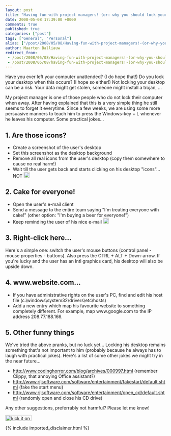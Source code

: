 ```yaml
---
layout: post
title: "Having fun with project managers! (or: why you should lock your desktop)"
date: 2008-05-08 17:39:00 +0000
comments: true
published: true
categories: ["post"]
tags: ["General", "Personal"]
alias: ["/post/2008/05/08/Having-fun-with-project-managers!-(or-why-you-should-lock-your-desktop).aspx", "/post/2008/05/08/having-fun-with-project-managers!-(or-why-you-should-lock-your-desktop).aspx"]
author: Maarten Balliauw
redirect_from:
 - /post/2008/05/08/Having-fun-with-project-managers!-(or-why-you-should-lock-your-desktop).aspx
 - /post/2008/05/08/having-fun-with-project-managers!-(or-why-you-should-lock-your-desktop).aspx
---
```

<p>
Have you ever left your computer unattended? (I do hope that!) Do you lock your desktop when this occurs? (I hope so either!) Not locking your desktop can be a risk. Your data might get stolen, someone might install a trojan, ... 
</p>
<p>
My project manager is one of those people who do not lock their computer when away. After having explained that this is a very simple thing he still seems to forget it everytime. Since a few weeks, we are using some more persuasive manners to teach him to press the Windows-key + L whenever he leaves his computer. Some practical jokes... 
</p>
<h2>1. Are those icons?</h2>
<ul>
	<li>
	<div>
	Create a screenshot of the user&#39;s desktop 
	</div>
	</li>
	<li>
	<div>
	Set this screenshot as the desktop background 
	</div>
	</li>
	<li>
	<div>
	Remove all real icons from the user&#39;s desktop (copy them somewhere to cause no real harm!) 
	</div>
	</li>
	<li>
	<div>
	Wait till the user gets back and starts clicking on his desktop &quot;icons&quot;... NOT <img src="/admin/tiny_mce/plugins/emotions/images/smiley-cool.gif" border="0" alt="Cool" title="Cool" width="18" height="18" /> 
	</div>
	</li>
</ul>
<h2>2. Cake for everyone!</h2>
<ul>
	<li>
	<div>
	Open the user&#39;s e-mail client 
	</div>
	</li>
	<li>
	<div>
	Send a message to the entire team saying &quot;I&#39;m treating everyone with cake!&quot; (other option: &quot;I&#39;m buying a beer for everyone!&quot;) 
	</div>
	</li>
	<li>
	<div>
	Keep reminding the user of his nice e-mail <img src="/admin/tiny_mce/plugins/emotions/images/smiley-cool.gif" border="0" alt="Cool" title="Cool" width="18" height="18" /> 
	</div>
	</li>
</ul>
<h2>3. Right-click here...</h2>
<p>
Here&#39;s a simple one: switch the user&#39;s mouse buttons (control panel - mouse properties - buttons). Also press the CTRL + ALT + Down-arrow. If you&#39;re lucky and the user has an Intl graphics card, his desktop will also be upside down. 
</p>
<h2>4. www.website.com...</h2>
<ul>
	<li>
	<div>
	If you have administrative rights on the user&#39;s PC, find and edit his host file (c:\windows\system32\drivers\etc\hosts) 
	</div>
	</li>
	<li>
	<div>
	Add a new entry which map his favourite website to something completely different. For example, map www.google.com to the IP address 208.77.188.166. 
	</div>
	</li>
</ul>
<h2>5. Other funny things</h2>
<p>
We&#39;ve tried the above pranks, but no luck yet... Locking his desktop remains something that&#39;s not important to him (probably because he always has to laugh with practical jokes). Here&#39;s a list of some other jokes we might try in the near future... 
</p>
<ul>
	<li>
	<div>
	<a href="http://www.codinghorror.com/blog/archives/000997.html">http://www.codinghorror.com/blog/archives/000997.html</a>&nbsp;(remember Clippy, that annoying Office assistant?) 
	</div>
	</li>
	<li>
	<div>
	<a href="http://www.rjlsoftware.com/software/entertainment/fakestart/default.shtml">http://www.rjlsoftware.com/software/entertainment/fakestart/default.shtml</a>&nbsp;(fake the start menu) 
	</div>
	</li>
	<li>
	<div>
	<a href="http://www.rjlsoftware.com/software/entertainment/open_cd/default.shtml">http://www.rjlsoftware.com/software/entertainment/open_cd/default.shtml</a>&nbsp;(randomly open and close his CD drive) 
	</div>
	</li>
</ul>
<p>
Any other suggestions, preferrably not harmful? Please let me know! 
</p>
<p>
<a href="http://www.dotnetkicks.com/kick/?url=/post/2008/05/Having-fun-with-project-managers!-(or-why-you-should-lock-your-desktop).aspx&amp;title=Having fun with project managers! (or: why you should lock your desktop)"><img src="http://www.dotnetkicks.com/Services/Images/KickItImageGenerator.ashx?url=/post/2008/05/Having-fun-with-project-managers!-(or-why-you-should-lock-your-desktop).aspx" border="0" alt="kick it on DotNetKicks.com" width="82" height="18" /> </a>
</p>

{% include imported_disclaimer.html %}
